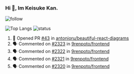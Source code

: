 ### Hi 👋, Im Keisuke Kan.

<!--
**9renpoto/9renpoto** is a ✨ _special_ ✨ repository because its `README.md` (this file) appears on your GitHub profile.

Here are some ideas to get you started:

- 🔭 I’m currently working on ...
- 🌱 I’m currently learning ...
- 👯 I’m looking to collaborate on ...
- 🤔 I’m looking for help with ...
- 💬 Ask me about ...
- 📫 How to reach me: ...
- 😄 Pronouns: ...
- ⚡ Fun fact: ...
-->

![follow](https://img.shields.io/github/followers/9renpoto?label=Follow&style=social)

![Top Langs](https://github-readme-stats.vercel.app/api/top-langs/?username=9renpoto&hide=html&layout=compact)
![status](https://github-readme-stats.vercel.app/api?username=9renpoto&show_icons=true&count_private=true&hide=issues,contribs)

<!--START_SECTION:activity-->
1. 💪 Opened PR [#43](https://github.com/antonioru/beautiful-react-diagrams/pull/43) in [antonioru/beautiful-react-diagrams](https://github.com/antonioru/beautiful-react-diagrams)
2. 🗣 Commented on [#2323](https://github.com/9renpoto/frontend/issues/2323) in [9renpoto/frontend](https://github.com/9renpoto/frontend)
3. 🗣 Commented on [#2322](https://github.com/9renpoto/frontend/issues/2322) in [9renpoto/frontend](https://github.com/9renpoto/frontend)
4. 🗣 Commented on [#2321](https://github.com/9renpoto/frontend/issues/2321) in [9renpoto/frontend](https://github.com/9renpoto/frontend)
5. 🗣 Commented on [#2320](https://github.com/9renpoto/frontend/issues/2320) in [9renpoto/frontend](https://github.com/9renpoto/frontend)
<!--END_SECTION:activity-->

